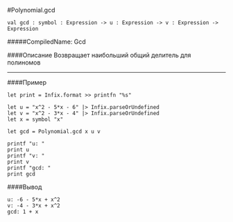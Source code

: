 #Polynomial.gcd

	val gcd : symbol : Expression -> u : Expression -> v : Expression ->  Expression


#####CompiledName: Gcd


####Описание
Возвращает наибольший общий делитель для полиномов
    
----------

####Пример
    
    let print = Infix.format >> printfn "%s"
    
    let u = "x^2 - 5*x - 6" |> Infix.parseOrUndefined
    let v = "x^2 - 3*x - 4" |> Infix.parseOrUndefined
    let x = symbol "x"
    
    let gcd = Polynomial.gcd x u v
    
    printf "u: "
    print u
    printf "v: "
    print v
    printf "gcd: "
    print gcd
    

####Вывод
    
    u: -6 - 5*x + x^2
    v: -4 - 3*x + x^2
    gcd: 1 + x







